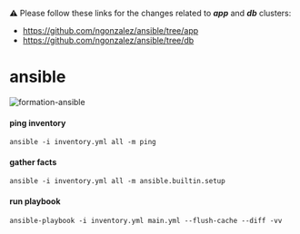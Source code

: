 
⚠️ Please follow these links for the changes related to ___app___ and ___db___ clusters:
 * https://github.com/ngonzalez/ansible/tree/app
 * https://github.com/ngonzalez/ansible/tree/db

# ansible

![formation-ansible](https://user-images.githubusercontent.com/26479/113611957-81d90b80-964f-11eb-95c9-2fb0dfa3cb0b.png)

#### ping inventory
```
ansible -i inventory.yml all -m ping
```

#### gather facts
```
ansible -i inventory.yml all -m ansible.builtin.setup
```

#### run playbook
```
ansible-playbook -i inventory.yml main.yml --flush-cache --diff -vv
```
